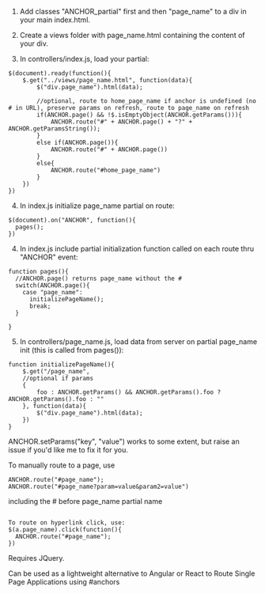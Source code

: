1) Add classes "ANCHOR_partial" first and then "page_name" to a div in your main index.html.

2) Create a views folder with page_name.html containing the content of your div.

3) In controllers/index.js, load your partial:
```
$(document).ready(function(){
	$.get("../views/page_name.html", function(data){
		$("div.page_name").html(data);

		//optional, route to home_page_name if anchor is undefined (no # in URL), preserve params on refresh, route to page_name on refresh
		if(ANCHOR.page() && !$.isEmptyObject(ANCHOR.getParams())){
			ANCHOR.route("#" + ANCHOR.page() + "?" + ANCHOR.getParamsString());
		}
		else if(ANCHOR.page()){
			ANCHOR.route("#" + ANCHOR.page())
		}
		else{
			ANCHOR.route("#home_page_name")
		}
	})
})
```

4) In index.js initialize page_name partial on route:
```
$(document).on("ANCHOR", function(){
  pages();
})
```

4) In index.js include partial initialization function called on each route thru "ANCHOR" event:
```
function pages(){
  //ANCHOR.page() returns page_name without the #
  switch(ANCHOR.page(){
    case "page_name":
      initializePageName();
      break;
  }

}
```

5) In controllers/page_name.js, load data from server on partial page_name init (this is called from pages()):
```
function initializePageName(){
	$.get("/page_name", 
	//optional if params
	{
		foo : ANCHOR.getParams() && ANCHOR.getParams().foo ? ANCHOR.getParams().foo : ""
	}, function(data){
		$("div.page_name").html(data);
	})
}
```

ANCHOR.setParams("key", "value") works to some extent, but raise an issue if you'd like me to fix it for you.

To manually route to a page, use 
```
ANCHOR.route("#page_name");
ANCHOR.route("#page_name?param=value&param2=value")
```
including the # before page_name partial name
```

To route on hyperlink click, use:
$(a.page_name).click(function(){
  ANCHOR.route("#page_name");
})
```

Requires JQuery. 

Can be used as a lightweight alternative to Angular or React to Route Single Page Applications using #anchors
